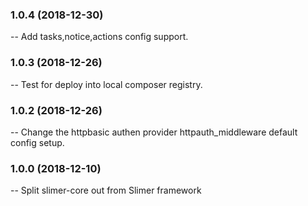 ### 1.0.4 (2018-12-30)
  -- Add tasks,notice,actions config support.
### 1.0.3 (2018-12-26)
  -- Test for deploy into local composer registry.
### 1.0.2 (2018-12-26)
  -- Change the httpbasic authen provider httpauth_middleware default config setup.
### 1.0.0 (2018-12-10)
  -- Split slimer-core out from Slimer framework